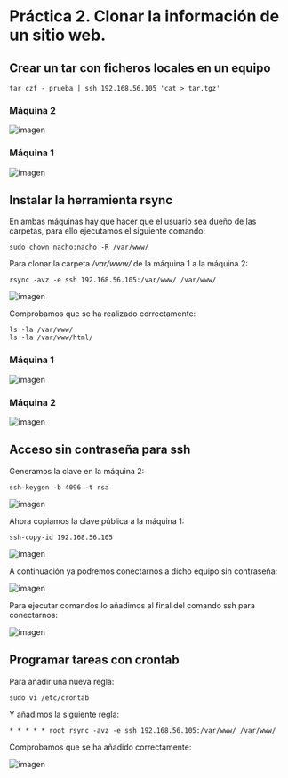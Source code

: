 # Práctica 2. Clonar la información de un sitio web.

## Crear un tar con ficheros locales en un equipo

```
tar czf - prueba | ssh 192.168.56.105 'cat > tar.tgz'
```

### Máquina 2

![imagen](https://github.com/nachoirurita/SWAP/blob/master/Prácticas/P2/Capturas/2-tar/Maquina2.png)

### Máquina 1

![imagen](https://github.com/nachoirurita/SWAP/blob/master/Prácticas/P2/Capturas/2-tar/Maquina1.png)

## Instalar la herramienta rsync

En ambas máquinas hay que hacer que el usuario sea dueño de las carpetas, para ello ejecutamos el siguiente comando:

```
sudo chown nacho:nacho -R /var/www/
```

Para clonar la carpeta */var/www/* de la máquina 1 a la máquina 2:

```
rsync -avz -e ssh 192.168.56.105:/var/www/ /var/www/
```

![imagen](https://github.com/nachoirurita/SWAP/blob/master/Prácticas/P2/Capturas/3-rsync/1.png)

Comprobamos que se ha realizado correctamente:

```
ls -la /var/www/
ls -la /var/www/html/
```

### Máquina 1

![imagen](https://github.com/nachoirurita/SWAP/blob/master/Prácticas/P2/Capturas/3-rsync/2.png)

### Máquina 2

![imagen](https://github.com/nachoirurita/SWAP/blob/master/Prácticas/P2/Capturas/3-rsync/3.png)

## Acceso sin contraseña para ssh

Generamos la clave en la máquina 2:

```
ssh-keygen -b 4096 -t rsa
```

![imagen](https://github.com/nachoirurita/SWAP/blob/master/Prácticas/P2/Capturas/4-ssh/1.png)

Ahora copiamos la clave pública a la máquina 1:

```
ssh-copy-id 192.168.56.105
```

![imagen](https://github.com/nachoirurita/SWAP/blob/master/Prácticas/P2/Capturas/4-ssh/2.png)

A continuación ya podremos conectarnos a dicho equipo sin contraseña:

![imagen](https://github.com/nachoirurita/SWAP/blob/master/Prácticas/P2/Capturas/4-ssh/3.png)

Para ejecutar comandos lo añadimos al final del comando ssh para conectarnos:

![imagen](https://github.com/nachoirurita/SWAP/blob/master/Prácticas/P2/Capturas/4-ssh/4.png)

## Programar tareas con crontab

Para añadir una nueva regla:

```
sudo vi /etc/crontab
```

Y añadimos la siguiente regla:

```
* * * * * root rsync -avz -e ssh 192.168.56.105:/var/www/ /var/www/
```

Comprobamos que se ha añadido correctamente:

![imagen](https://github.com/nachoirurita/SWAP/blob/master/Prácticas/P2/Capturas/5-crontab/1.png)
